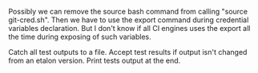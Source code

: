 

Possibly we can remove the source bash command from calling "source git-cred.sh".
Then we have to use the export command during credential variables declaration.
But I don't know if all CI engines uses the export all the time during exposing of such variables.


Catch all test outputs to a file. Accept test results if output isn't changed from an etalon version.
	Print tests output at the end.

